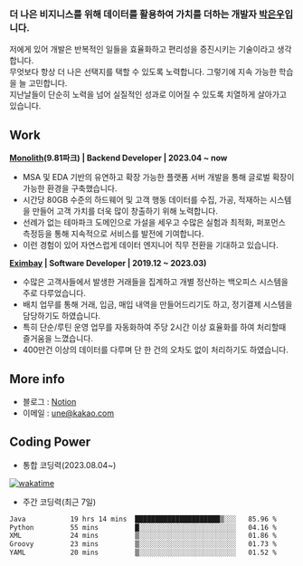 ### 더 나은 비지니스를 위해 데이터를 활용하여 가치를 더하는 개발자 [박은우](https://dev-wooyeon.github.io/quiz-app/)입니다. 

저에게 있어 개발은 반복적인 일들을 효율화하고 편리성을 증진시키는 기술이라고 생각합니다.  
무엇보다 항상 더 나은 선택지를 택할 수 있도록 노력합니다. 그렇기에 지속 가능한 학습을 늘 고민합니다.  
지난날들이 단순히 노력을 넘어 실질적인 성과로 이어질 수 있도록 치열하게 살아가고 있습니다. 


## Work
**[Monolith](https://www.981park.com/)(9.81파크) | Backend Developer | 2023.04 ~ now**

- MSA 및 EDA 기반의 유연하고 확장 가능한 플랫폼 서버 개발을 통해 글로벌 확장이 가능한 환경을 구축했습니다.
- 시간당 80GB 수준의 하드웨어 및 고객 행동 데이터를 수집, 가공, 적재하는 시스템을 만들어 고객 가치를 더욱 많이 창출하기 위해 노력합니다.
- 선례가 없는 테마파크 도메인으로 가설을 세우고 수많은 실험과 최적화, 퍼포먼스 측정등을 통해 지속적으로 서비스를 발전에 기여합니다.
- 이런 경험이 있어 자연스럽게 데이터 엔지니어 직무 전환을 기대하고 있습니다.

**[Eximbay](https://www.eximbay.com/index.do) | Software Developer | 2019.12 ~ 2023.03)**

- 수많은 고객사들에서 발생한 거래들을 집계하고 개별 정산하는 백오피스 시스템을 주로 다루었습니다.
- 배치 업무를 통해 거래, 입금, 매입 내역을 만들어드리기도 하고, 정기결제 시스템을 담당하기도 하였습니다.
- 특히 단순/루틴 운영 업무를 자동화하여 주당 2시간 이상 효율화를 하여 처리할때 즐거움을 느꼈습니다.
- 400만건 이상의 데이터를 다루며 단 한 건의 오차도 없이 처리하기도 하였습니다.

## More info
- 블로그 : [Notion](https://notion-blog-ieunune.vercel.app)
- 이메일 : une@kakao.com

## Coding Power
- 통합 코딩력(2023.08.04~)

[![wakatime](https://wakatime.com/badge/user/099dd627-fdab-4072-b87a-fa91c7a76d8d.svg?style=for-the-badge)](https://wakatime.com/@099dd627-fdab-4072-b87a-fa91c7a76d8d)

- 주간 코딩력(최근 7일)

<!--START_SECTION:waka-->

```txt
Java           19 hrs 14 mins  █████████████████████▒░░░   85.96 %
Python         55 mins         █░░░░░░░░░░░░░░░░░░░░░░░░   04.16 %
XML            24 mins         ▒░░░░░░░░░░░░░░░░░░░░░░░░   01.86 %
Groovy         23 mins         ▒░░░░░░░░░░░░░░░░░░░░░░░░   01.73 %
YAML           20 mins         ▒░░░░░░░░░░░░░░░░░░░░░░░░   01.52 %
```

<!--END_SECTION:waka-->
